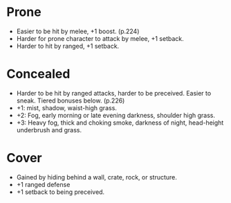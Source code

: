 # Prone
- Easier to be hit by melee, +1 boost. (p.224)
- Harder for prone character to attack by melee, +1 setback.
- Harder to hit by ranged, +1 setback.

# Concealed
- Harder to be hit by ranged attacks, harder to be preceived. Easier to sneak. Tiered bonuses below. (p.226)
- +1: mist, shadow, waist-high grass.
- +2: Fog, early morning or late evening darkness, shoulder high grass.
- +3: Heavy fog, thick and choking smoke, darkness of night, head-height underbrush and grass.

# Cover
- Gained by hiding behind a wall, crate, rock, or structure.
- +1 ranged defense
- +1 setback to being preceived.